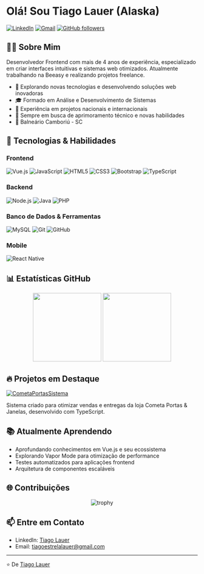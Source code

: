 # Olá! Sou Tiago Lauer (Alaska)

[![LinkedIn](https://img.shields.io/badge/LinkedIn-0077B5?style=for-the-badge&logo=linkedin&logoColor=white)](https://www.linkedin.com/in/tiago-lauer-7601871ab/)
[![Gmail](https://img.shields.io/badge/Gmail-D14836?style=for-the-badge&logo=gmail&logoColor=white)](mailto:tiagoestrelalauer@gmail.com)
[![GitHub followers](https://img.shields.io/github/followers/tiagolauer?label=Follow&style=social)](https://github.com/tiagolauer)

## 👨‍💻 Sobre Mim

Desenvolvedor Frontend com mais de 4 anos de experiência, especializado em criar interfaces intuitivas e sistemas web otimizados. Atualmente trabalhando na Beeasy e realizando projetos freelance.

- 🔭 Explorando novas tecnologias e desenvolvendo soluções web inovadoras
- 🎓 Formado em Análise e Desenvolvimento de Sistemas
- 💼 Experiência em projetos nacionais e internacionais
- 🌱 Sempre em busca de aprimoramento técnico e novas habilidades
- 📍 Balneário Camboriú - SC

## 🚀 Tecnologias & Habilidades

### Frontend
![Vue.js](https://img.shields.io/badge/-Vue.js-4FC08D?style=flat&logo=vue.js&logoColor=white)
![JavaScript](https://img.shields.io/badge/-JavaScript-F7DF1E?style=flat&logo=javascript&logoColor=black)
![HTML5](https://img.shields.io/badge/-HTML5-E34F26?style=flat&logo=html5&logoColor=white)
![CSS3](https://img.shields.io/badge/-CSS3-1572B6?style=flat&logo=css3&logoColor=white)
![Bootstrap](https://img.shields.io/badge/-Bootstrap-7952B3?style=flat&logo=bootstrap&logoColor=white)
![TypeScript](https://img.shields.io/badge/-TypeScript-3178C6?style=flat&logo=typescript&logoColor=white)

### Backend
![Node.js](https://img.shields.io/badge/-Node.js-339933?style=flat&logo=node.js&logoColor=white)
![Java](https://img.shields.io/badge/-Java-007396?style=flat&logo=java&logoColor=white)
![PHP](https://img.shields.io/badge/-PHP-777BB4?style=flat&logo=php&logoColor=white)

### Banco de Dados & Ferramentas
![MySQL](https://img.shields.io/badge/-MySQL-4479A1?style=flat&logo=mysql&logoColor=white)
![Git](https://img.shields.io/badge/-Git-F05032?style=flat&logo=git&logoColor=white)
![GitHub](https://img.shields.io/badge/-GitHub-181717?style=flat&logo=github&logoColor=white)

### Mobile
![React Native](https://img.shields.io/badge/-React_Native-61DAFB?style=flat&logo=react&logoColor=black)

## 📊 Estatísticas GitHub

<div align="center">
  <img height="180em" src="https://github-readme-stats.vercel.app/api?username=tiagolauer&show_icons=true&theme=vue&include_all_commits=true&count_private=true"/>
  <img height="180em" src="https://github-readme-stats.vercel.app/api/top-langs/?username=tiagolauer&layout=compact&langs_count=7&theme=vue"/>
</div>

## 🔥 Projetos em Destaque

[![CometaPortasSistema](https://github-readme-stats.vercel.app/api/pin/?username=tiagolauer&repo=CometaPortasSistema&theme=vue)](https://github.com/tiagolauer/CometaPortasSistema)

Sistema criado para otimizar vendas e entregas da loja Cometa Portas & Janelas, desenvolvido com TypeScript.

## 📚 Atualmente Aprendendo

- Aprofundando conhecimentos em Vue.js e seu ecossistema
- Explorando Vapor Mode para otimização de performance
- Testes automatizados para aplicações frontend
- Arquitetura de componentes escaláveis

## 🌐 Contribuições

<div align="center">
  <img src="https://github-profile-trophy.vercel.app/?username=tiagolauer&theme=vue&row=1&column=6" alt="trophy" />
</div>

## 📫 Entre em Contato

- LinkedIn: [Tiago Lauer](https://www.linkedin.com/in/tiago-lauer-7601871ab/)
- Email: tiagoestrelalauer@gmail.com

---

⭐️ De [Tiago Lauer](https://github.com/tiagolauer)
